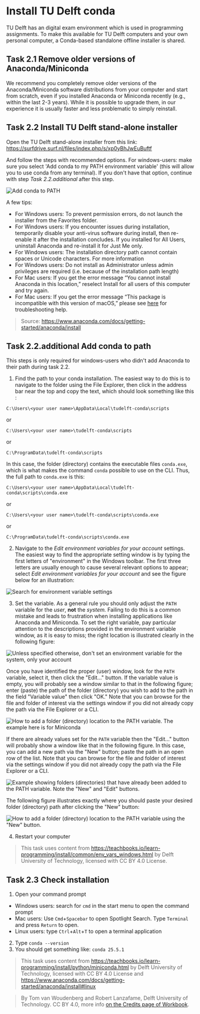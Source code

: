 # Install TU Delft conda

TU Delft has an digital exam environment which is used in programming assignments. To make this available for TU Delft computers and your own personal computer, a Conda-based standalone offline installer is shared.

## Task 2.1 Remove older versions of Anaconda/Miniconda

We recommend you completely remove older versions of the Anaconda/Miniconda software distributions from your computer and start from scratch, even if you installed Anaconda or Miniconda recently (e.g., within the last 2-3 years). While it is possible to upgrade them, in our experience it is usually faster and less problematic to simply reinstall.

## Task 2.2 Install TU Delft stand-alone installer

Open the TU Delft stand-alone installer from this link: https://surfdrive.surf.nl/files/index.php/s/xp0yBhJwEuBuftf

And follow the steps with recommended options. For windows-users: make sure you select 'Add conda to my PATH environment variable' (this will allow you to use conda from any terminal). If you don't have that option, continue with step *Task 2.2.additional* after this step.

![Add conda to PATH](https://files.mude.citg.tudelft.nl/settings_conda.png)

A few tips:

- For Windows users: To prevent permission errors, do not launch the installer from the Favorites folder.
- For Windows users: If you encounter issues during installation, temporarily disable your anti-virus software during install, then re-enable it after the installation concludes. If you installed for All Users, uninstall Anaconda and re-install it for Just Me only.
- For Windows users: The installation directory path cannot contain spaces or Unicode characters. For more information
- For Windows users: Do not install as Administrator unless admin privileges are required (i.e. because of the installation path length)
- For Mac users: If you get the error message “You cannot install Anaconda in this location,” reselect Install for all users of this computer and try again.
- For Mac users: If you get the error message “This package is incompatible with this version of macOS,” please see [here](https://www.anaconda.com/docs/reference/troubleshooting#%E2%80%9Dthis-package-is-incompatible-with-this-version-of-macos%E2%80%9D-error-when-running-a-pkg-installer-on-osx) for troubleshooting help.

> Source: https://www.anaconda.com/docs/getting-started/anaconda/install

## Task 2.2.additional Add conda to path

This steps is only required for windows-users who didn't add Anaconda to their path during task 2.2.

1. Find the path to your conda installation. The easiest way to do this is to navigate to the folder using the File Explorer, then click in the address bar near the top and copy the text, which should look something like this :

```
C:\Users\<your user name>\AppData\Local\tudelft-conda\scripts
```

or

```
C:\Users\<your user name>\tudelft-conda\scripts
```

or 

```
C:\ProgramData\tudelft-conda\scripts
```

In this case, the folder (directory) contains the executable files `conda.exe`, which is what makes the command `conda` possible to use on the CLI. Thus, the full path to `conda.exe` is this:

```
C:\Users\<your user name>\AppData\Local\tudelft-conda\scripts\conda.exe
```

or

```
C:\Users\<your user name>\tudelft-conda\scripts\conda.exe
```

or 

```
C:\ProgramData\tudelft-conda\scripts\conda.exe
```

2. Navigate to the _Edit environment variables for your account_ settings.
The easiest way to find the appropriate setting window is by typing the first letters of "environment" in the Windows toolbar. The first three letters are usually enough to cause several relevant options to appear; select _Edit environment variables for your account_ and see the figure below for an illustration:

![Search for environment variable settings](https://files.mude.citg.tudelft.nl/environment_var_search.png)

3. Set the variable.
As a general rule you should only adjust the `PATH` variable for the _user_, **not** the _system._ Failing to do this is a common mistake and leads to frustration when installing applications like Anaconda and Miniconda.
To set the right variable, pay particular attention to the descriptions provided in the environment variable window, as it is easy to miss; the right location is illustrated clearly in the following figure:

![Unless specified otherwise, don't set an environment variable for the _system_, only your account](https://files.mude.citg.tudelft.nl/environment_var_miniconda_not_system.png)

Once you have identified the proper (user) window, look for the `PATH` variable, select it, then click the "Edit..." button. If the variable value is empty, you will probably see a window similar to that in the following figure; enter (paste) the path of the folder (directory) you wish to add to the path in the field "Variable value" then click "OK." Note that you can browse for the file and folder of interest via the settings window if you did not already copy the path via the File Explorer or a CLI. 

![How to add a folder (directory) location to the `PATH` variable. The example here is for Miniconda](https://files.mude.citg.tudelft.nl/environment_var_miniconda.png)

If there are already values set for the `PATH` variable then the "Edit..." button will probably show a window like that in the following figure. In this case, you can add a new path via the "New" button; paste the path in an open row of the list. Note that you can browse for the file and folder of interest via the settings window if you did not already copy the path via the File Explorer or a CLI. 

![Example showing folders (directories) that have already been added to the `PATH` variable. Note the "New" and "Edit" buttons.](https://files.mude.citg.tudelft.nl/environment_var_PATH_examples.png)

The following figure illustrates exactly where you should paste your desired folder (directory) path after clicking the "New" button:

![How to add a folder (directory) location to the `PATH` variable using the "New" button.](https://files.mude.citg.tudelft.nl/environment_var_PATH_new.png)

4. Restart your computer

> This task uses content from https://teachbooks.io/learn-programming/install/common/env_vars_windows.html by Delft University of Technology, licensed with CC BY 4.0 License.

## Task 2.3 Check installation

1. Open your command prompt
  - Windows users: search for `cmd` in the start menu to open the command prompt
  - Mac users: Use `Cmd`+`Spacebar` to open Spotlight Search. Type `Terminal` and press `Return` to open.
  - Linux users: type `Ctrl`+`Alt`+`T` to open a terminal application
2. Type `conda --version`
3. You should get something like: `conda 25.5.1`


> This task uses content from https://teachbooks.io/learn-programming/install/python/miniconda.html by Delft University of Technology, licensed with CC BY 4.0 License and https://www.anaconda.com/docs/getting-started/anaconda/install#linux

> By Tom van Woudenberg and Robert Lanzafame, Delft University of Technology. CC BY 4.0, more info [on the Credits page of Workbook](https://mude.citg.tudelft.nl/workbook-2025/credits.html).